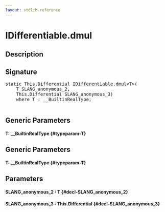 ```yaml
---
layout: stdlib-reference
---
```


# IDifferentiable\.dmul

## Description





## Signature 

<pre>
<span class='code_keyword'>static</span> <span class="code_keyword">This</span>.Differential <a href="/stdlib-reference/interfaces/IDifferentiable/index" class="code_type">IDifferentiable</a>.<a href="/stdlib-reference/interfaces/IDifferentiable/dmul">dmul</a>&lt;<span class="code_type">T</span>&gt;(
    <span class="code_type">T</span> <span class='code_param'>SLANG_anonymous_2</span>,
    <span class="code_keyword">This</span>.Differential <span class='code_param'>SLANG_anonymous_3</span>)
    <span class='code_keyword'>where</span> <span class="code_type">T</span> : __BuiltinRealType;

</pre>

## Generic Parameters

#### T: \_\_BuiltinRealType {#typeparam-T}

## Generic Parameters

#### T: \_\_BuiltinRealType {#typeparam-T}

## Parameters

#### SLANG\_anonymous\_2  : T {#decl-SLANG_anonymous_2}
#### SLANG\_anonymous\_3  : This\.Differential {#decl-SLANG_anonymous_3}


